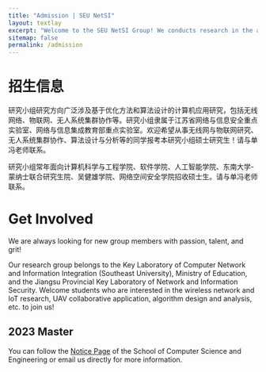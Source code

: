 ```yaml
---
title: "Admission | SEU NetSI"
layout: textlay
excerpt: "Welcome to the SEU NetSI Group! We conducts research in the area of Internet of Things and Swarm Intelligence. Our goal is to provide theoretically sound analysis as well as build practically working systems."
sitemap: false
permalink: /admission
---
```


<div class="page-container">


# 招生信息

研究小组研究方向广泛涉及基于优化方法和算法设计的计算机应用研究，包括无线网络、物联网、无人系统集群协作等。研究小组隶属于江苏省网络与信息安全重点实验室、网络与信息集成教育部重点实验室。欢迎希望从事无线网与物联网研究、无人系统集群协作、算法设计与分析等的同学报考本研究小组硕士研究生！请与单冯老师联系。 

研究小组常年面向计算机科学与工程学院、软件学院、人工智能学院、东南大学-蒙纳士联合研究生院、吴健雄学院、网络空间安全学院招收硕士生。请与单冯老师联系。 

# Get Involved

We are always looking for new group members with passion, talent, and grit!

Our research group belongs to the Key Laboratory of Computer Network and Information Integration (Southeast University), Ministry of Education, and the Jiangsu Provincial Key Laboratory of Network and Information Security. Welcome students who are interested in the wireless network and IoT research, UAV collaborative application, algorithm design and analysis, etc. to join us!

## 2023 Master
You can follow the [Notice Page](https://cse.seu.edu.cn/22646/list.htm) of the School of Computer Science and Engineering or email us directly for more information.

</div>
